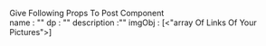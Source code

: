 Give Following Props To Post Component <br />
name : "<Your Name>"
dp : "<Link Of Your Profile Picture>"
description :"<post Description>"
imgObj : [<"array Of Links Of Your Pictures">]
